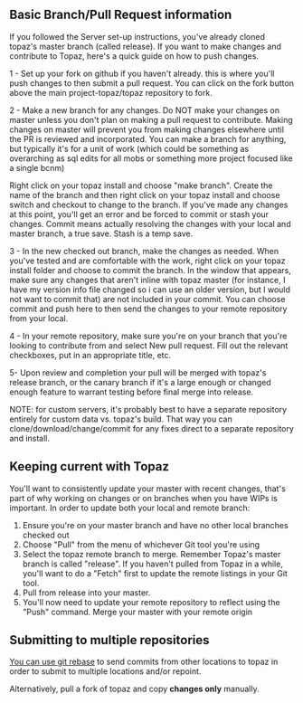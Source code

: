 ## Basic Branch/Pull Request information
If you followed the Server set-up instructions, you've already cloned topaz's master branch (called release). If you want to make changes and contribute to Topaz, here's a quick guide on how to push changes.

1 - Set up your fork on github if you haven't already. this is where you'll push changes to then submit a pull request. You can click on the fork button above the main project-topaz/topaz repository to fork. 

2 - Make a new branch for any changes. Do NOT make your changes on master unless you don't plan on making a pull request to contribute. Making changes on master will prevent you from making changes elsewhere until the PR is reviewed and incorporated. You can make a branch for anything, but typically it's for a unit of work (which could be something as overarching as sql edits for all mobs or something more project focused like a single bcnm)

Right click on your topaz install and choose "make branch". Create the name of the branch and then right click on your topaz install and choose switch and checkout to change to the branch. If you've made any changes at this point, you'll get an error and be forced to commit or stash your changes. Commit means actually resolving the changes with your local and master branch, a true save. Stash is a temp save.

3 - In the new checked out branch, make the changes as needed. When you've tested and are comfortable with the work, right click on your topaz install folder and choose to commit the branch. In the window that appears, make sure any changes that aren't inline with topaz master (for instance, I have my version info file changed so i can use an older version, but I would not want to commit that) are not included in your commit. You can choose commit and push here to then send the changes to your remote repository from your local. 

4 - In your remote repository, make sure you're on your branch that you're looking to contribute from and select New pull request. Fill out the relevant checkboxes, put in an appropriate title, etc.

5- Upon review and completion your pull will be merged with topaz's release branch, or the canary branch if it's a large enough or changed enough feature to warrant testing before final merge into release. 

NOTE: for custom servers, it's probably best to have a separate repository entirely for custom data vs. topaz's build. That way you can clone/download/change/commit for any fixes direct to a separate repository and install. 

## Keeping current with Topaz
You'll want to consistently update your master with recent changes, that's part of why working on changes or on branches when you have WIPs is important. In order to update both your local and remote branch:
1) Ensure you're on your master branch and have no other local branches checked out
2) Choose "Pull" from the menu of whichever Git tool you're using
3) Select the topaz remote branch to merge. Remember Topaz's master branch is called "release". If you haven't pulled from Topaz in a while, you'll want to do a "Fetch" first to update the remote listings in your Git tool.
4) Pull from release into your master. 
5) You'll now need to update your remote repository to reflect using the "Push" command. Merge your master with your remote origin


## Submitting to multiple repositories
[You can use git rebase](https://github.com/edx/edx-platform/wiki/How-to-Rebase-a-Pull-Request) to send commits from other locations to topaz in order to submit to multiple locations and/or repoint.

Alternatively, pull a fork of topaz and copy **changes only** manually. 





